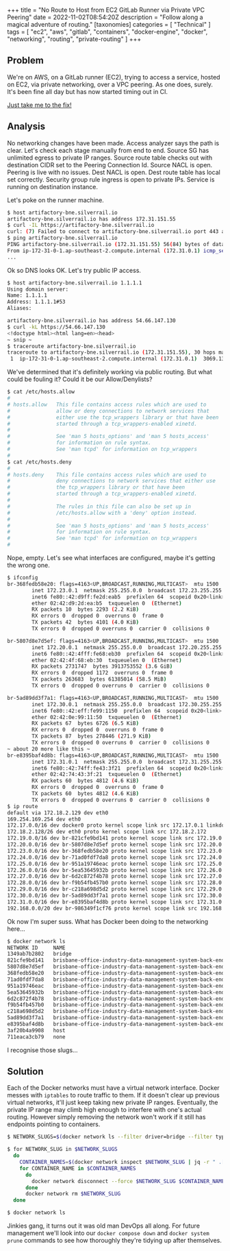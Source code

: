 +++
title = "No Route to Host from EC2 GitLab Runner via Private VPC Peering"
date = 2022-11-02T08:54:20Z
description = "Follow along a magical adventure of routing."
[taxonomies]
categories = [ "Technical" ]
tags = [ "ec2", "aws", "gitlab", "containers", "docker-engine", "docker", "networking", "routing", "private-routing" ]
+++

## Problem

We're on AWS, on a GitLab runner (EC2), trying to access a service, hosted on EC2, via private networking, over a VPC peering.
As one does, surely.
It's been fine all day but has now started timing out in CI.

[Just take me to the fix!](#solution)

## Analysis

No networking changes have been made.
Access analyzer says the path is clear.
Let's check each stage manually from end to end.
Source SG has unlimited egress to private IP ranges.
Source route table checks out with destination CIDR set to the Peering Connection Id.
Source NACL is open.
Peering is live with no issues.
Dest NACL is open.
Dest route table has local set correctly.
Security group rule ingress is open to private IPs.
Service is running on destination instance.

Let's poke on the runner machine.

```Bash
$ host artifactory-bne.silverrail.io
artifactory-bne.silverrail.io has address 172.31.151.55
$ curl -IL https://artifactory-bne.silverrail.io
curl: (7) Failed to connect to artifactory-bne.silverrail.io port 443 after 3064 ms: No route to host
$ ping artifactory-bne.silverrail.io
PING artifactory-bne.silverrail.io (172.31.151.55) 56(84) bytes of data.
From ip-172-31-0-1.ap-southeast-2.compute.internal (172.31.0.1) icmp_seq=1 Destination Host Unreachable
...
```

Ok so DNS looks OK.
Let's try public IP access.

```Bash
$ host artifactory-bne.silverrail.io 1.1.1.1
Using domain server:
Name: 1.1.1.1
Address: 1.1.1.1#53
Aliases:

artifactory-bne.silverrail.io has address 54.66.147.130
$ curl -kL https://54.66.147.130
<!doctype html><html lang=en><head>
~ snip ~
$ traceroute artifactory-bne.silverrail.io
traceroute to artifactory-bne.silverrail.io (172.31.151.55), 30 hops max, 60 byte packets
 1  ip-172-31-0-1.ap-southeast-2.compute.internal (172.31.0.1)  3069.132 ms !H  3069.090 ms !H  3069.081 ms
```

We've determined that it's definitely working via public routing.
But what could be fouling it?
Could it be our Allow/Denylists?

```Bash
$ cat /etc/hosts.allow
#
# hosts.allow   This file contains access rules which are used to
#               allow or deny connections to network services that
#               either use the tcp_wrappers library or that have been
#               started through a tcp_wrappers-enabled xinetd.
#
#               See 'man 5 hosts_options' and 'man 5 hosts_access'
#               for information on rule syntax.
#               See 'man tcpd' for information on tcp_wrappers
#
$ cat /etc/hosts.deny
#
# hosts.deny    This file contains access rules which are used to
#               deny connections to network services that either use
#               the tcp_wrappers library or that have been
#               started through a tcp_wrappers-enabled xinetd.
#
#               The rules in this file can also be set up in
#               /etc/hosts.allow with a 'deny' option instead.
#
#               See 'man 5 hosts_options' and 'man 5 hosts_access'
#               for information on rule syntax.
#               See 'man tcpd' for information on tcp_wrappers
#
```

Nope, empty.
Let's see what interfaces are configured, maybe it's getting the wrong one.

```Bash
$ ifconfig
br-368fedb58e20: flags=4163<UP,BROADCAST,RUNNING,MULTICAST>  mtu 1500
        inet 172.23.0.1  netmask 255.255.0.0  broadcast 172.23.255.255
        inet6 fe80::42:d9ff:fe2d:eab5  prefixlen 64  scopeid 0x20<link>
        ether 02:42:d9:2d:ea:b5  txqueuelen 0  (Ethernet)
        RX packets 10  bytes 2293 (2.2 KiB)
        RX errors 0  dropped 0  overruns 0  frame 0
        TX packets 42  bytes 4101 (4.0 KiB)
        TX errors 0  dropped 0 overruns 0  carrier 0  collisions 0

br-5807d8e7d5ef: flags=4163<UP,BROADCAST,RUNNING,MULTICAST>  mtu 1500
        inet 172.20.0.1  netmask 255.255.0.0  broadcast 172.20.255.255
        inet6 fe80::42:4fff:fe68:eb30  prefixlen 64  scopeid 0x20<link>
        ether 02:42:4f:68:eb:30  txqueuelen 0  (Ethernet)
        RX packets 2731747  bytes 3913753552 (3.6 GiB)
        RX errors 0  dropped 1172  overruns 0  frame 0
        TX packets 263683  bytes 61385014 (58.5 MiB)
        TX errors 0  dropped 0 overruns 0  carrier 0  collisions 0

br-5ad89dd3f7a1: flags=4163<UP,BROADCAST,RUNNING,MULTICAST>  mtu 1500
        inet 172.30.0.1  netmask 255.255.0.0  broadcast 172.30.255.255
        inet6 fe80::42:eff:fe99:1150  prefixlen 64  scopeid 0x20<link>
        ether 02:42:0e:99:11:50  txqueuelen 0  (Ethernet)
        RX packets 67  bytes 6726 (6.5 KiB)
        RX errors 0  dropped 0  overruns 0  frame 0
        TX packets 87  bytes 278446 (271.9 KiB)
        TX errors 0  dropped 0 overruns 0  carrier 0  collisions 0
~ about 20 more like this ~
br-e8395baf4d8b: flags=4163<UP,BROADCAST,RUNNING,MULTICAST>  mtu 1500
        inet 172.31.0.1  netmask 255.255.0.0  broadcast 172.31.255.255
        inet6 fe80::42:74ff:fe43:3f21  prefixlen 64  scopeid 0x20<link>
        ether 02:42:74:43:3f:21  txqueuelen 0  (Ethernet)
        RX packets 60  bytes 4812 (4.6 KiB)
        RX errors 0  dropped 0  overruns 0  frame 0
        TX packets 60  bytes 4812 (4.6 KiB)
        TX errors 0  dropped 0 overruns 0  carrier 0  collisions 0
$ ip route
default via 172.18.2.129 dev eth0
169.254.169.254 dev eth0
172.17.0.0/16 dev docker0 proto kernel scope link src 172.17.0.1 linkdown
172.18.2.128/26 dev eth0 proto kernel scope link src 172.18.2.172
172.19.0.0/16 dev br-821cfe9bd141 proto kernel scope link src 172.19.0.1
172.20.0.0/16 dev br-5807d8e7d5ef proto kernel scope link src 172.20.0.1
172.23.0.0/16 dev br-368fedb58e20 proto kernel scope link src 172.23.0.1
172.24.0.0/16 dev br-71ad0fdf7da8 proto kernel scope link src 172.24.0.1
172.25.0.0/16 dev br-951a19746eac proto kernel scope link src 172.25.0.1
172.26.0.0/16 dev br-5ea53645932b proto kernel scope link src 172.26.0.1
172.27.0.0/16 dev br-6d2c872f4b78 proto kernel scope link src 172.27.0.1
172.28.0.0/16 dev br-f9b54fb457b0 proto kernel scope link src 172.28.0.1
172.29.0.0/16 dev br-c218a698d5d2 proto kernel scope link src 172.29.0.1
172.30.0.0/16 dev br-5ad89dd3f7a1 proto kernel scope link src 172.30.0.1
172.31.0.0/16 dev br-e8395baf4d8b proto kernel scope link src 172.31.0.1
192.168.0.0/20 dev br-986349f1cf76 proto kernel scope link src 192.168.0.1 linkdown
```

Ok now I'm super suss.
What has Docker been doing to the networking here...

```Bash
$ docker network ls
NETWORK ID     NAME                                                                  DRIVER    SCOPE
1349ab7b2802   bridge                                                                bridge    local
821cfe9bd141   brisbane-office-industry-data-management-system-back-end-33_default   bridge    local
5807d8e7d5ef   brisbane-office-industry-data-management-system-back-end-34_default   bridge    local
368fedb58e20   brisbane-office-industry-data-management-system-back-end-37_default   bridge    local
71ad0fdf7da8   brisbane-office-industry-data-management-system-back-end-38_default   bridge    local
951a19746eac   brisbane-office-industry-data-management-system-back-end-39_default   bridge    local
5ea53645932b   brisbane-office-industry-data-management-system-back-end-40_default   bridge    local
6d2c872f4b78   brisbane-office-industry-data-management-system-back-end-41_default   bridge    local
f9b54fb457b0   brisbane-office-industry-data-management-system-back-end-43_default   bridge    local
c218a698d5d2   brisbane-office-industry-data-management-system-back-end-45_default   bridge    local
5ad89dd3f7a1   brisbane-office-industry-data-management-system-back-end-46_default   bridge    local
e8395baf4d8b   brisbane-office-industry-data-management-system-back-end-47_default   bridge    local
3af20b4a9908   host                                                                  host      local
711eaca3cb79   none                                                                  null      local
```

I recognise those slugs...

## Solution

Each of the Docker networks must have a virtual network interface.
Docker messes with `iptables` to route traffic to them.
If it doesn't clear up previous virtual networks, it'll just keep taking new private IP ranges.
Eventually, the private IP range may climb high enough to interfere with one's actual routing.
However simply removing the network won't work if it still has endpoints pointing to containers.

```Bash
$ NETWORK_SLUGS=$(docker network ls --filter driver=bridge --filter type=custom --format "{{.ID}}" --no-trunc)

$ for NETWORK_SLUG in $NETWORK_SLUGS
  do
    CONTAINER_NAMES=$(docker network inspect $NETWORK_SLUG | jq -r " .[].Containers | .[].Name ")
    for CONTAINER_NAME in $CONTAINER_NAMES
      do
        docker network disconnect --force $NETWORK_SLUG $CONTAINER_NAME
      done
      docker network rm $NETWORK_SLUG
  done

$ docker network ls
```

Jinkies gang, it turns out it was old man DevOps all along.
For future management we'll look into our `docker compose down` and `docker system prune` commands to see how thoroughly they're tidying up after themselves.
